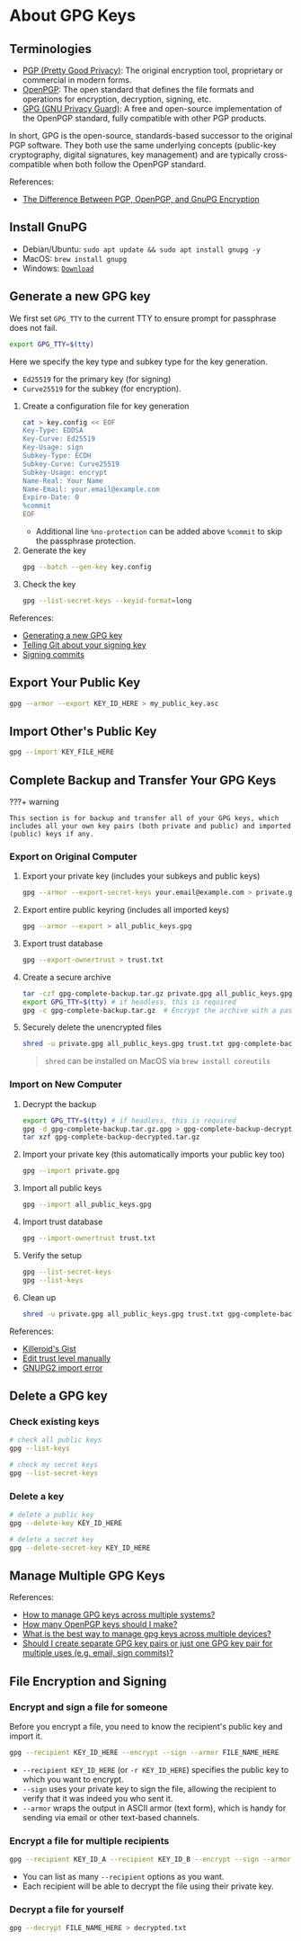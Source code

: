# About GPG Keys

## Terminologies

- [PGP (Pretty Good Privacy)](https://en.wikipedia.org/wiki/Pretty_Good_Privacy): The original encryption tool, proprietary or commercial in modern forms.
- [OpenPGP](https://en.wikipedia.org/wiki/Pretty_Good_Privacy#OpenPGP): The open standard that defines the file formats and operations for encryption, decryption, signing, etc.
- [GPG (GNU Privacy Guard)](https://gnupg.org/): A free and open-source implementation of the OpenPGP standard, fully compatible with other PGP products.

In short, GPG is the open-source, standards-based successor to the original PGP software. They both use the same underlying concepts (public-key cryptography, digital signatures, key management) and are typically cross-compatible when both follow the OpenPGP standard.

References:

- [The Difference Between PGP, OpenPGP, and GnuPG Encryption](https://www.ipswitch.com/blog/the-difference-between-pgp-openpgp-and-gnupg-encryption)

## Install GnuPG 

- Debian/Ubuntu: `sudo apt update && sudo apt install gnupg -y`
- MacOS: `brew install gnupg`
- Windows: [`Download`](https://www.gpg4win.org/)


## Generate a new GPG key

We first set `GPG_TTY` to the current TTY to ensure prompt for passphrase does not fail.

```bash
export GPG_TTY=$(tty)
```

Here we specify the key type and subkey type for the key generation.

- `Ed25519` for the primary key (for signing)
- `Curve25519` for the subkey (for encryption).

1. Create a configuration file for key generation
    ```bash
    cat > key.config << EOF
    Key-Type: EDDSA
    Key-Curve: Ed25519
    Key-Usage: sign
    Subkey-Type: ECDH
    Subkey-Curve: Curve25519
    Subkey-Usage: encrypt
    Name-Real: Your Name
    Name-Email: your.email@example.com
    Expire-Date: 0
    %commit
    EOF
    ```
    - Additional line `%no-protection` can be added above `%commit` to skip the passphrase protection. 
2. Generate the key
    ```bash
    gpg --batch --gen-key key.config
    ```
3. Check the key
    ```bash
    gpg --list-secret-keys --keyid-format=long
    ```


References:

- [Generating a new GPG key](https://docs.github.com/en/authentication/managing-commit-signature-verification/generating-a-new-gpg-key)
- [Telling Git about your signing key](https://docs.github.com/en/authentication/managing-commit-signature-verification/telling-git-about-your-signing-key)
- [Signing commits](https://docs.github.com/en/authentication/managing-commit-signature-verification/signing-commits)


## Export Your Public Key

```bash
gpg --armor --export KEY_ID_HERE > my_public_key.asc
```

## Import Other's Public Key

```bash
gpg --import KEY_FILE_HERE
```

## Complete Backup and Transfer Your GPG Keys

???+ warning

    This section is for backup and transfer all of your GPG keys, which includes all your own key pairs (both private and public) and imported (public) keys if any.

### Export on Original Computer

1. Export your private key (includes your subkeys and public keys)
    ```bash
    gpg --armor --export-secret-keys your.email@example.com > private.gpg
    ```

2. Export entire public keyring (includes all imported keys)
    ```bash
    gpg --armor --export > all_public_keys.gpg
    ```

3. Export trust database
    ```bash
    gpg --export-ownertrust > trust.txt
    ```

4. Create a secure archive
    ```bash
    tar -czf gpg-complete-backup.tar.gz private.gpg all_public_keys.gpg trust.txt
    export GPG_TTY=$(tty) # if headless, this is required
    gpg -c gpg-complete-backup.tar.gz  # Encrypt the archive with a passphrase
    ```

5. Securely delete the unencrypted files
    ```bash
    shred -u private.gpg all_public_keys.gpg trust.txt gpg-complete-backup.tar.gz
    ```

    > `shred` can be installed on MacOS via `brew install coreutils`

### Import on New Computer

1. Decrypt the backup
    ```bash
    export GPG_TTY=$(tty) # if headless, this is required
    gpg -d gpg-complete-backup.tar.gz.gpg > gpg-complete-backup-decrypted.tar.gz
    tar xzf gpg-complete-backup-decrypted.tar.gz
    ```

2. Import your private key (this automatically imports your public key too)
    ```bash
    gpg --import private.gpg
    ```

3. Import all public keys
    ```bash
    gpg --import all_public_keys.gpg
    ```

4. Import trust database
    ```bash
    gpg --import-ownertrust trust.txt
    ```

5. Verify the setup
    ```bash
    gpg --list-secret-keys
    gpg --list-keys 
    ```

6. Clean up
    ```bash
    shred -u private.gpg all_public_keys.gpg trust.txt gpg-complete-backup-decrypted.tar.gz
    ```

References:

- [Killeroid's Gist](https://gist.github.com/Killeroid/6361944d0694e474fb94cc42a3b119d1)
- [Edit trust level manually](https://unix.stackexchange.com/a/407070)
- [GNUPG2 import error](https://superuser.com/a/1327486)


## Delete a GPG key

### Check existing keys

```bash
# check all public keys
gpg --list-keys

# check my secret keys
gpg --list-secret-keys
```

### Delete a key

```bash
# delete a public key
gpg --delete-key KEY_ID_HERE

# delete a secret key
gpg --delete-secret-key KEY_ID_HERE
```

## Manage Multiple GPG Keys

References:

- [How to manage GPG keys across multiple systems?](https://superuser.com/a/466417)
- [How many OpenPGP keys should I make?](https://security.stackexchange.com/a/29858)
- [What is the best way to manage gpg keys across multiple devices?](https://security.stackexchange.com/a/59083)
- [Should I create separate GPG key pairs or just one GPG key pair for multiple uses (e.g. email, sign commits)?](https://superuser.com/a/1683800)


## File Encryption and Signing

### Encrypt and sign a file for someone

Before you encrypt a file, you need to know the recipient's public key and import it.

```bash
gpg --recipient KEY_ID_HERE --encrypt --sign --armor FILE_NAME_HERE
```

- `--recipient KEY_ID_HERE` (or `-r KEY_ID_HERE`) specifies the public key to which you want to encrypt.
- `--sign` uses your private key to sign the file, allowing the recipient to verify that it was indeed you who sent it.
- `--armor` wraps the output in ASCII armor (text form), which is handy for sending via email or other text-based channels.

### Encrypt a file for multiple recipients

```bash
gpg --recipient KEY_ID_A --recipient KEY_ID_B --encrypt --sign --armor FILE_NAME_HERE
```

- You can list as many `--recipient` options as you want.
- Each recipient will be able to decrypt the file using their private key.

### Decrypt a file for yourself

```bash
gpg --decrypt FILE_NAME_HERE > decrypted.txt
```